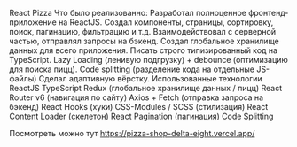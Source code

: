 React Pizza
Что было реализованно: 
Разработал полноценное фронтенд-приложение на ReactJS.
Создал компоненты, страницы, сортировку, поиск, пагинацию, фильтрацию и т.д.
Взаимодействовал с серверной частью, отправлял запросы на бэкенд. 
Создал глобальное хранилище данных для всего приложения.
Писать строго типизированный код на TypeScript.
Lazy Loading (ленивую подгрузку) + debounce (оптимизацию для поиска пицц).
Сode splitting (разделение кода на отдельные JS-файлы)
Сделал адаптивную вёрстку.
Использованные технологии
ReactJS
TypeScript
Redux (глобальное хранилище данных / пицц)
React Router v6 (навигация по сайту)
Axios + Fetch (отправка запроса на бэкенд)
React Hooks (хуки)
CSS-Modules / SCSS (стилизация)
React Content Loader (скелетон)
React Pagination (пагинация)
Code Splitting

Посмотреть можно тут
https://pizza-shop-delta-eight.vercel.app/

